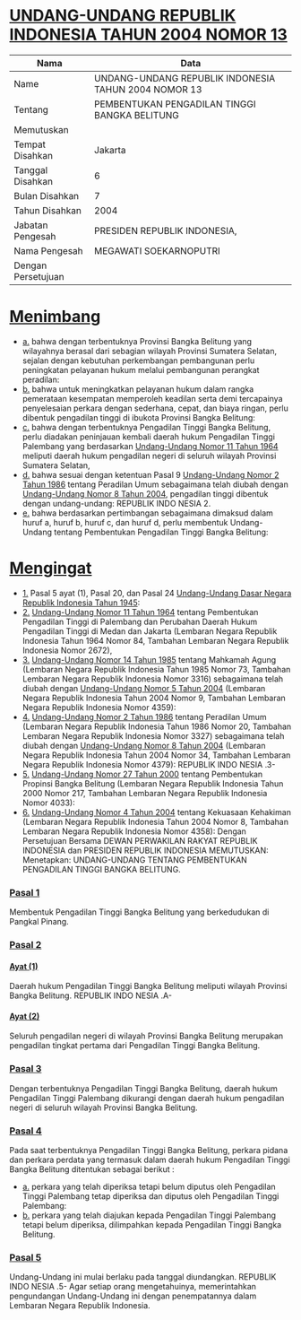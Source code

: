 # [UNDANG-UNDANG REPUBLIK INDONESIA TAHUN 2004 NOMOR 13](http://example.org/legal/peraturan/uu/2004/13)

| Nama | Data |
| ------ | ----- |
|Name|UNDANG-UNDANG REPUBLIK INDONESIA TAHUN 2004 NOMOR 13|
|Tentang| PEMBENTUKAN PENGADILAN TINGGI BANGKA BELITUNG|
|Memutuskan||
|Tempat Disahkan|Jakarta|
|Tanggal Disahkan|6|
|Bulan Disahkan|7|
|Tahun Disahkan|2004|
|Jabatan Pengesah|PRESIDEN REPUBLIK INDONESIA,|
|Nama Pengesah|MEGAWATI SOEKARNOPUTRI|
|Dengan Persetujuan||
# [Menimbang](http://example.org/legal/peraturan/uu/2004/13/menimbang)

* [a.](http://example.org/legal/peraturan/uu/2004/13/menimbang/huruf/a) bahwa dengan terbentuknya Provinsi Bangka Belitung yang wilayahnya berasal dari sebagian wilayah Provinsi Sumatera Selatan, sejalan dengan kebutuhan perkembangan pembangunan perlu peningkatan pelayanan hukum melalui pembangunan perangkat peradilan:
* [b.](http://example.org/legal/peraturan/uu/2004/13/menimbang/huruf/b) bahwa untuk meningkatkan pelayanan hukum dalam rangka pemerataan kesempatan memperoleh keadilan serta demi tercapainya penyelesaian perkara dengan sederhana, cepat, dan biaya ringan, perlu dibentuk pengadilan tinggi di ibukota Provinsi Bangka Belitung:
* [c.](http://example.org/legal/peraturan/uu/2004/13/menimbang/huruf/c) bahwa dengan terbentuknya Pengadilan Tinggi Bangka Belitung, perlu diadakan peninjauan kembali daerah hukum Pengadilan Tinggi Palembang yang berdasarkan [Undang-Undang Nomor 11 Tahun 1964](http://example.org/legal/peraturan/uu/1964/11) meliputi daerah hukum pengadilan negeri di seluruh wilayah Provinsi Sumatera Selatan,
* [d.](http://example.org/legal/peraturan/uu/2004/13/menimbang/huruf/d) bahwa sesuai dengan ketentuan Pasal 9 [Undang-Undang Nomor 2 Tahun 1986](http://example.org/legal/peraturan/uu/1986/2) tentang Peradilan Umum sebagaimana telah diubah dengan [Undang-Undang Nomor 8 Tahun 2004](http://example.org/legal/peraturan/uu/2004/8), pengadilan tinggi dibentuk dengan undang-undang: REPUBLIK INDO NESIA 2.
* [e.](http://example.org/legal/peraturan/uu/2004/13/menimbang/huruf/e) bahwa berdasarkan pertimbangan sebagaimana dimaksud dalam huruf a, huruf b, huruf c, dan huruf d, perlu membentuk Undang- Undang tentang Pembentukan Pengadilan Tinggi Bangka Belitung:
# [Mengingat](http://example.org/legal/peraturan/uu/2004/13/mengingat)

* [1.](http://example.org/legal/peraturan/uu/2004/13/mengingat/huruf/0001) Pasal 5 ayat (1), Pasal 20, dan Pasal 24 [Undang-Undang Dasar Negara Republik Indonesia Tahun 1945](http://example.org/legal/peraturan/uu):
* [2.](http://example.org/legal/peraturan/uu/2004/13/mengingat/huruf/0002) [Undang-Undang Nomor 11 Tahun 1964](http://example.org/legal/peraturan/uu/1964/11) tentang Pembentukan Pengadilan Tinggi di Palembang dan Perubahan Daerah Hukum Pengadilan Tinggi di Medan dan Jakarta (Lembaran Negara Republik Indonesia Tahun 1964 Nomor 84, Tambahan Lembaran Negara Republik Indonesia Nomor 2672),
* [3.](http://example.org/legal/peraturan/uu/2004/13/mengingat/huruf/0003) [Undang-Undang Nomor 14 Tahun 1985](http://example.org/legal/peraturan/uu/1985/14) tentang Mahkamah Agung (Lembaran Negara Republik Indonesia Tahun 1985 Nomor 73, Tambahan Lembaran Negara Republik Indonesia Nomor 3316) sebagaimana telah diubah dengan [Undang-Undang Nomor 5 Tahun 2004](http://example.org/legal/peraturan/uu/2004/5) (Lembaran Negara Republik Indonesia Tahun 2004 Nomor 9, Tambahan Lembaran Negara Republik Indonesia Nomor 4359):
* [4.](http://example.org/legal/peraturan/uu/2004/13/mengingat/huruf/0004) [Undang-Undang Nomor 2 Tahun 1986](http://example.org/legal/peraturan/uu/1986/2) tentang Peradilan Umum (Lembaran Negara Republik Indonesia Tahun 1986 Nomor 20, Tambahan Lembaran Negara Republik Indonesia Nomor 3327) sebagaimana telah diubah dengan [Undang-Undang Nomor 8 Tahun 2004](http://example.org/legal/peraturan/uu/2004/8) (Lembaran Negara Republik Indonesia Tahun 2004 Nomor 34, Tambahan Lembaran Negara Republik Indonesia Nomor 4379): REPUBLIK INDO NESIA .3-
* [5.](http://example.org/legal/peraturan/uu/2004/13/mengingat/huruf/0005) [Undang-Undang Nomor 27 Tahun 2000](http://example.org/legal/peraturan/uu/2000/27) tentang Pembentukan Propinsi Bangka Belitung (Lembaran Negara Republik Indonesia Tahun 2000 Nomor 217, Tambahan Lembaran Negara Republik Indonesia Nomor 4033):
* [6.](http://example.org/legal/peraturan/uu/2004/13/mengingat/huruf/0006) [Undang-Undang Nomor 4 Tahun 2004](http://example.org/legal/peraturan/uu/2004/4) tentang Kekuasaan Kehakiman (Lembaran Negara Republik Indonesia Tahun 2004 Nomor 8, Tambahan Lembaran Negara Republik Indonesia Nomor 4358): Dengan Persetujuan Bersama DEWAN PERWAKILAN RAKYAT REPUBLIK INDONESIA dan PRESIDEN REPUBLIK INDONESIA MEMUTUSKAN: Menetapkan: UNDANG-UNDANG TENTANG PEMBENTUKAN PENGADILAN TINGGI BANGKA BELITUNG.

### [Pasal 1](http://example.org/legal/peraturan/uu/2004/13/pasal/0001)
Membentuk Pengadilan Tinggi Bangka Belitung yang berkedudukan di Pangkal Pinang.


### [Pasal 2](http://example.org/legal/peraturan/uu/2004/13/pasal/0002)

#### [Ayat (1)](http://example.org/legal/peraturan/uu/2004/13/pasal/0002/versi/20040706/ayat/0001)
Daerah hukum Pengadilan Tinggi Bangka Belitung meliputi wilayah Provinsi Bangka Belitung. REPUBLIK INDO NESIA .A-

#### [Ayat (2)](http://example.org/legal/peraturan/uu/2004/13/pasal/0002/versi/20040706/ayat/0002)
Seluruh pengadilan negeri di wilayah Provinsi Bangka Belitung merupakan pengadilan tingkat pertama dari Pengadilan Tinggi Bangka Belitung.


### [Pasal 3](http://example.org/legal/peraturan/uu/2004/13/pasal/0003)
Dengan terbentuknya Pengadilan Tinggi Bangka Belitung, daerah hukum Pengadilan Tinggi Palembang dikurangi dengan daerah hukum pengadilan negeri di seluruh wilayah Provinsi Bangka Belitung.


### [Pasal 4](http://example.org/legal/peraturan/uu/2004/13/pasal/0004)
Pada saat terbentuknya Pengadilan Tinggi Bangka Belitung, perkara pidana dan perkara perdata yang termasuk dalam daerah hukum Pengadilan Tinggi Bangka Belitung ditentukan sebagai berikut :
* [a.](http://example.org/legal/peraturan/uu/2004/13/pasal/0004/versi/20040706/huruf/a) perkara yang telah diperiksa tetapi belum diputus oleh Pengadilan Tinggi Palembang tetap diperiksa dan diputus oleh Pengadilan Tinggi Palembang:
* [b.](http://example.org/legal/peraturan/uu/2004/13/pasal/0004/versi/20040706/huruf/b) perkara yang telah diajukan kepada Pengadilan Tinggi Palembang tetapi belum diperiksa, dilimpahkan kepada Pengadilan Tinggi Bangka Belitung.


### [Pasal 5](http://example.org/legal/peraturan/uu/2004/13/pasal/0005)
Undang-Undang ini mulai berlaku pada tanggal diundangkan. REPUBLIK INDO NESIA .5- Agar setiap orang mengetahuinya, memerintahkan pengundangan Undang-Undang ini dengan penempatannya dalam Lembaran Negara Republik Indonesia.
